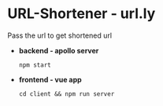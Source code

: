 # URL-Shortener - url.ly

Pass the url to get shortened url

- **backend - apollo server**

  `npm start`

- **frontend - vue app**

  `cd client && npm run server`
